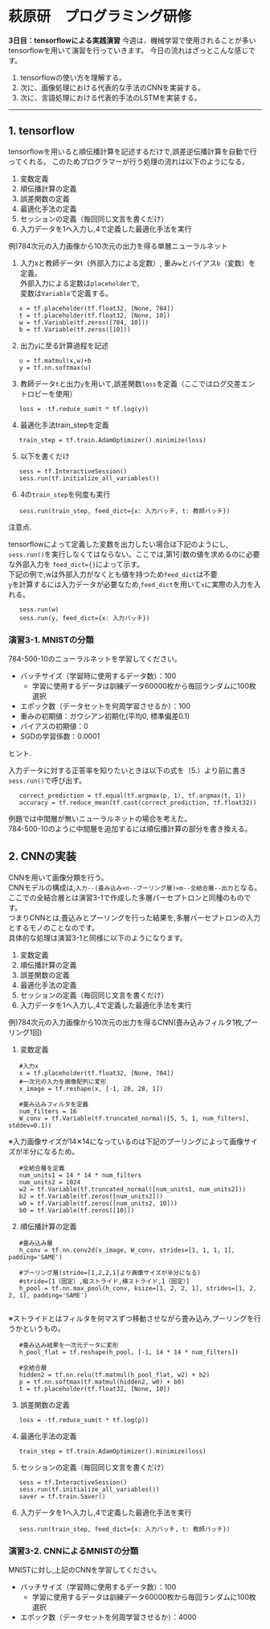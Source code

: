 # 萩原研　プログラミング研修

**3日目：tensorflowによる実践演習**
今週は、機械学習で使用されることが多いtensorflowを用いて演習を行っていきます。
今日の流れはざっとこんな感じです。
1. tensorflowの使い方を理解する。
2. 次に、画像処理における代表的な手法のCNNを実装する。
3. 次に、言語処理における代表的手法のLSTMを実装する。

---
## 1. tensorflow
tensorflowを用いると順伝播計算を記述するだけで,誤差逆伝播計算を自動で行ってくれる。
このためプログラマーが行う処理の流れは以下のようになる。
1. 変数定義
2. 順伝播計算の定義
3. 誤差関数の定義
4. 最適化手法の定義
5. セッションの定義（毎回同じ文言を書くだけ）
6. 入力データを1へ入力し,4で定義した最適化手法を実行

例)784次元の入力画像から10次元の出力を得る単層ニューラルネット
1. 入力xと教師データt（外部入力による定数）,
   重み`w`とバイアス`b`（変数）を定義。<br>
   外部入力による定数は`placeholder`で,<br>
   変数は`Variable`で定義する。
```
   x = tf.placeholder(tf.float32, [None, 784])
   t = tf.placeholder(tf.float32, [None, 10])
   w = tf.Variable(tf.zeros([784, 10]))
   b = tf.Variable(tf.zeros([10]))
```
2. 出力`y`に至る計算過程を記述
```
   u = tf.matmul(x,w)+b
   y = tf.nn.softmax(u)
```
3. 教師データ`t`と出力`y`を用いて,誤差関数`loss`を定義（ここではログ交差エントロピーを使用）
```
   loss = -tf.reduce_sum(t * tf.log(y))
```
4. 最適化手法train_stepを定義
```
   train_step = tf.train.AdamOptimizer().minimize(loss)
```
5. 以下を書くだけ
```
   sess = tf.InteractiveSession()
   sess.run(tf.initialize_all_variables())
```
6. 4の`train_step`を何度も実行
```
   sess.run(train_step, feed_dict={x: 入力バッチ, t: 教師バッチ})
```
注意点.<p> 
   tensorflowによって定義した変数を出力したい場合は下記のようにし,
   `sess.run()`を実行しなくてはならない。ここでは,第1引数の値を求めるのに必要な外部入力を
   `feed_dict={}`によって示す。<br>
   下記の例で,wは外部入力がなくとも値を持つため`feed_dict`は不要<br>
   `y`を計算するには入力データが必要なため,`feed_dict`を用いて`x`に実際の入力を入れる。
```
   sess.run(w)
   sess.run(y, feed_dict={x: 入力バッチ})
```

### 演習3-1. MNISTの分類
784-500-10のニューラルネットを学習してください。
- バッチサイズ（学習時に使用するデータ数）：100
  - 学習に使用するデータは訓練データ60000枚から毎回ランダムに100枚選択
- エポック数（データセットを何周学習させるか）：100
- 重みの初期値：ガウシアン初期化(平均0, 標準偏差0.1)
- バイアスの初期値：0
- SGDの学習係数：0.0001

ヒント.<p>
   入力データに対する正答率を知りたいときは以下の式を（5.）より前に書き`sess.run()`で呼び出す。
```
   correct_prediction = tf.equal(tf.argmax(p, 1), tf.argmax(t, 1))
   accuracy = tf.reduce_mean(tf.cast(correct_prediction, tf.float32))
```
   例題では中間層が無いニューラルネットの場合を考えた。<br>
   784-500-10のように中間層を追加するには順伝播計算の部分を書き換える。

## 2. CNNの実装
CNNを用いて画像分類を行う。<br>
CNNモデルの構成は,`入力--(畳み込み✕n--プーリング層)✕m--全結合層--出力`となる。<br>
ここでの全結合層とは演習3-1で作成した多層パーセプトロンと同種のものです。<br>
つまりCNNとは,畳込みとプーリングを行った結果を,多層パーセプトロンの入力とするモノのことなのです。<br>
具体的な処理は演習3-1と同様に以下のようになります。<br>
1. 変数定義
2. 順伝播計算の定義
3. 誤差関数の定義
4. 最適化手法の定義
5. セッションの定義（毎回同じ文言を書くだけ）
6. 入力データを1へ入力し,4で定義した最適化手法を実行   

例)784次元の入力画像から10次元の出力を得るCNN(畳み込みフィルタ1枚,プーリング1回)
1. 変数定義
```
   #入力x
   x = tf.placeholder(tf.float32, [None, 784])
   #一次元の入力を画像配列に変形
   x_image = tf.reshape(x, [-1, 28, 28, 1])
```
```
   #畳み込みフィルタを定義
   num_filters = 16
   W_conv = tf.Variable(tf.truncated_normal([5, 5, 1, num_filters], stddev=0.1))
```
   ※入力画像サイズが14✕14になっているのは下記のプーリングによって画像サイズが半分になるため。
```
   #全結合層を定義
   num_units1 = 14 * 14 * num_filters
   num_units2 = 1024
   w2 = tf.Variable(tf.truncated_normal([num_units1, num_units2]))
   b2 = tf.Variable(tf.zeros([num_units2]))
   w0 = tf.Variable(tf.zeros([num_units2, 10]))
   b0 = tf.Variable(tf.zeros([10])) 
```

2. 順伝播計算の定義
```
   #畳み込み層
   h_conv = tf.nn.conv2d(x_image, W_conv, strides=[1, 1, 1, 1], padding='SAME')
```
```   
   #プーリング層(stride=[1,2,2,1]より画像サイズが半分になる)
   #stride=[1（固定）,縦ストライド,横ストライド,1（固定）]
   h_pool = tf.nn.max_pool(h_conv, ksize=[1, 2, 2, 1], strides=[1, 2, 2, 1], padding='SAME')
   
```   
   ※ストライドとはフィルタを何マスずつ移動させながら畳み込み,プーリングを行うかというもの。
```
   #畳み込み結果を一次元データに変形
   h_pool_flat = tf.reshape(h_pool, [-1, 14 * 14 * num_filters])
```
```   
   #全結合層
   hidden2 = tf.nn.relu(tf.matmul(h_pool_flat, w2) + b2)
   p = tf.nn.softmax(tf.matmul(hidden2, w0) + b0)
   t = tf.placeholder(tf.float32, [None, 10])
```
3. 誤差関数の定義
```
   loss = -tf.reduce_sum(t * tf.log(p)) 
```
4. 最適化手法の定義
```
   train_step = tf.train.AdamOptimizer().minimize(loss)
```
5. セッションの定義（毎回同じ文言を書くだけ）
```
   sess = tf.InteractiveSession()
   sess.run(tf.initialize_all_variables())
   saver = tf.train.Saver()
```
6. 入力データを1へ入力し,4で定義した最適化手法を実行   
```
   sess.run(train_step, feed_dict={x: 入力バッチ, t: 教師バッチ})
```

### 演習3-2. CNNによるMNISTの分類
MNISTに対し,上記のCNNを学習してください。
- バッチサイズ（学習時に使用するデータ数）：100
  - 学習に使用するデータは訓練データ60000枚から毎回ランダムに100枚選択
- エポック数（データセットを何周学習させるか）：4000
